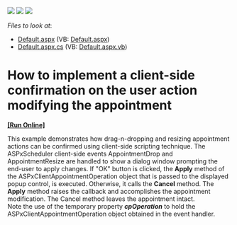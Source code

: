 <!-- default badges list -->
![](https://img.shields.io/endpoint?url=https://codecentral.devexpress.com/api/v1/VersionRange/128547077/15.2.4%2B)
[![](https://img.shields.io/badge/Open_in_DevExpress_Support_Center-FF7200?style=flat-square&logo=DevExpress&logoColor=white)](https://supportcenter.devexpress.com/ticket/details/E1534)
[![](https://img.shields.io/badge/📖_How_to_use_DevExpress_Examples-e9f6fc?style=flat-square)](https://docs.devexpress.com/GeneralInformation/403183)
<!-- default badges end -->
<!-- default file list -->
*Files to look at*:

* [Default.aspx](./CS/WebSite/Default.aspx) (VB: [Default.aspx](./VB/WebSite/Default.aspx))
* [Default.aspx.cs](./CS/WebSite/Default.aspx.cs) (VB: [Default.aspx.vb](./VB/WebSite/Default.aspx.vb))
<!-- default file list end -->
# How to implement a client-side confirmation on the user action modifying the appointment
<!-- run online -->
**[[Run Online]](https://codecentral.devexpress.com/e1534/)**
<!-- run online end -->


<p>This example demonstrates how drag-n-dropping and resizing appointment actions can be confirmed using client-side scripting technique. The ASPxScheduler client-side events AppointmentDrop and AppointmentResize are handled to show a dialog window  prompting the end-user to apply changes. If "OK" button is clicked, the <strong>Apply</strong> method of the ASPxClientAppointmentOperation object that is passed to the displayed popup control, is executed. Otherwise, it calls the <strong>Cancel</strong> method. The <strong>Apply</strong> method raises the callback and accomplishes the appointment modification. The Cancel method leaves the appointment intact.<br />
Note the use of the temporary property <i><strong>cpOperation</strong></i> to hold the ASPxClientAppointmentOperation object obtained in the event handler.</p>

<br/>



